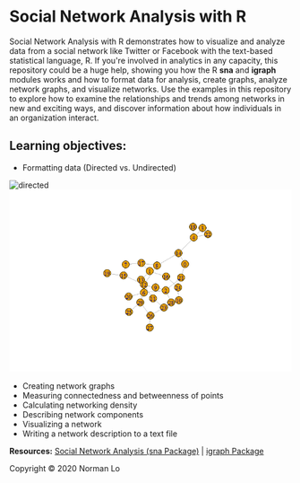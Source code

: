 # Social Network Analysis with R

Social Network Analysis with R demonstrates how to visualize and analyze data from a social network like Twitter or Facebook with the text-based statistical language, R. If you're involved in analytics in any capacity, this repository could be a huge help, showing you how the R **sna** and **igraph** modules works and how to format data for analysis, create graphs, analyze network graphs, and visualize networks. Use the examples in this repository to explore how to examine the relationships and trends among networks in new and exciting ways, and discover information about how individuals in an organization interact.

## Learning objectives:
- Formatting data (Directed vs. Undirected)

![directed](/images/direct.png)
![undirected](/images/undirected.png)

- Creating network graphs
- Measuring connectedness and betweenness of points
- Calculating networking density
- Describing network components
- Visualizing a network
- Writing a network description to a text file

**Resources:**  [Social Network Analysis (sna Package)](https://www.rdocumentation.org/packages/sna/versions/2.5)  |  [igraph Package](https://igraph.org/r/)

Copyright © 2020 Norman Lo
